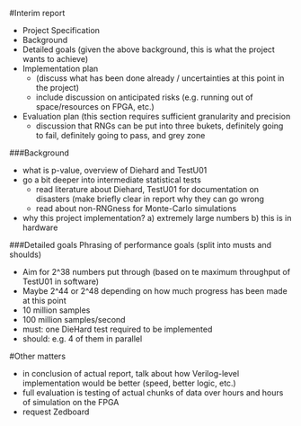 #Interim report
- Project Specification
- Background
- Detailed goals (given the above background, this is what the project wants to achieve)
- Implementation plan
  - (discuss what has been done already / uncertainties at this point in the project)
  - include discussion on anticipated risks (e.g. running out of space/resources on FPGA, etc.)
- Evaluation plan (this section requires sufficient granularity and precision
  - discussion that RNGs can be put into three bukets, definitely going to fail, definitely going to pass, and grey zone

###Background
- what is p-value, overview of Diehard and TestU01
- go a bit deeper into intermediate statistical tests
  - read literature about Diehard, TestU01 for documentation on disasters (make briefly clear in report why they can go wrong
  - read about non-RNGness for Monte-Carlo simulations
- why this project implementation? a) extremely large numbers b) this is in hardware

###Detailed goals
Phrasing of performance goals (split into musts and shoulds)
- Aim for 2^38 numbers put through (based on te maximum throughput of TestU01 in software)
- Maybe 2^44 or 2^48 depending on how much progress has been made at this point
- 10 million samples
- 100 million samples/second
- must: one DieHard test required to be implemented
- should: e.g. 4 of them in parallel

#Other matters
- in conclusion of actual report, talk about how Verilog-level implementation would be better (speed, better logic, etc.)
- full evaluation is testing of actual chunks of data over hours and hours of simulation on the FPGA
- request Zedboard
